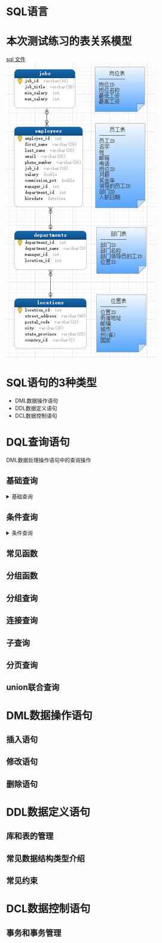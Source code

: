 SQL语言
==

# 本次测试练习的表关系模型
[sql 文件](./sql/myemployees.sql)  
![](./images/myemployees库的表关系模型.png) 

# SQL语句的3种类型
* DML数据操作语句
* DDL数据定义语句
* DCL数据控制语句

# DQL查询语句
DML数据处理操作语句中的查询操作

## 基础查询
<details>
<summary>基础查询</summary>

* 语法
```text
select 查询列表 from 表名;

SELECT *|{[DISTINCT] column|expression [alias],...}
FROM table;

* | 表示或
* { }里面有多种情况，使用其中的一种
* [] 此项为可选
* 查询列表：表中的字段、常量、表达式、函数
* 查询的结果是一个虚拟的表格
```

* 查询表中的单个字段
```mysql
USE myemployees;
SELECT salary FROM employees;
```

* 查询表中的多个字段
>SELECT employee_id, first_name, last_name FROM employees;


* 查询表中的所有字段
    * 方式1  
        ```mysql
        SELECT
            `employee_id`,
            `first_name`,
            `last_name`,
            `email`,
            `phone_number`,
            `job_id`,
            `salary`,
            `commission_pct`,
            `manager_id`,
            `department_id`,
            `hiredate`
        FROM
            employees;
        ```
    * 方式2
        >SELECT * FROM employees;


* 查询常量值
```mysql
SELECT 200;
SELECT '使命必达';
```

* 查询表达式
```
支持常规的算术运算符
+ - * / %
```
```mysql
SELECT 3600 + 24;
SELECT 'a' + 'baaaaaa';
```


* 查询函数

    函数与方法的类似，无参函数、有参函数

```mysql
SELECT VERSION(); -- 查看mysql版本
SELECT DATABASE(); -- 查看当前所在的数据库
SELECT USER(); -- 查看当前连接使用的用户
```


* 起别名
    ```text
    
    功能：相当于对一个字段、函数、一个子句赋值给一个变量(别名)，
    这个变量可以在其他地方引用
    
    * 便于理解
    * 如果查询的字段中有重名的情况，可使用不同别名类区别
    
    注意：
    当别名中有特殊字符（如含空格），别名需要用双引号包起来
    ```

    * 方式1：使用AS 别名
        ```
        SELECT '建国70周年' AS 信息;
        SELECT last_name AS 姓, first_name AS 姓  FROM employees;
        ```
    * 方式2：使用空格 别名
        ```mysql
        SELECT last_name 姓, first_name 姓  FROM employees;
        ```

\# 示例：查询salary，显示结果为out put
```text
SELECT salary AS "out put" FROM employees;
```

* DISTINCT去重
```mysql
-- 示例：查询employees表中涉及到的所有部门编号
SELECT DISTINCT department_id FROM employees;
```


* +的作用
```text
mysql中+仅仅是加法运算符

* 当操作数中有字符型时，试图将字符型数值转换成数值型，
如果转换成功，则转换后值为字符对应的数值，
如果转换失败，则转换后值0，
最后用转换后的数值进行做加法运算

注意：NULL与任何数做+运算，结果都为NULL

java中的+作用
* 运算符：连个操作数的类型都为数值类型
* 连接符：只要有一个操作数的类型为字符串

```

```mysql
SELECT 10 + 9;
SELECT '90' + 10; -- 结果：100
# 当操作数为字符型是，试图将字符型数值转换成数值型，如果转换成功，用转换后的数值进行做加法运算

SELECT '10' + '20'; -- 结果：30
SELECT 'coco' + 123; -- 结果：123
-- 字符型转换成数值型失败时，其转换值为0

SELECT 'aa' + 'b'; -- 结果: 0
SELECT NULL + 10; -- 结果：NULL
```

</details>

## 条件查询
<details>
<summary>条件查询</summary>

</details>

## 常见函数
## 分组函数
## 分组查询
## 连接查询
## 子查询
## 分页查询
## union联合查询

# DML数据操作语句
## 插入语句
## 修改语句
## 删除语句

# DDL数据定义语句
## 库和表的管理
## 常见数据结构类型介绍
## 常见约束

# DCL数据控制语句
## 事务和事务管理
